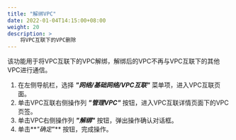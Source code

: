 ```yaml
---
title: "解绑VPC"
date: 2022-01-04T14:15:00+08:00
weight: 20
description: >
    将VPC互联下的VPC删除
---
```


该功能用于将VPC互联下的VPC解绑，解绑后的VPC不再与VPC互联下的其他VPC进行通信。

1. 在左侧导航栏，选择 **_"网络/基础网络/VPC互联"_** 菜单项，进入VPC互联页面。
2. 单击VPC互联右侧操作列 **_"管理VPC"_** 按钮，进入VPC互联详情页面下的VPC页签。
2. 单击VPC右侧操作列 **_"解绑"_** 按钮，弹出操作确认对话框。
3. 单击**_"确定"_** 按钮，完成操作。